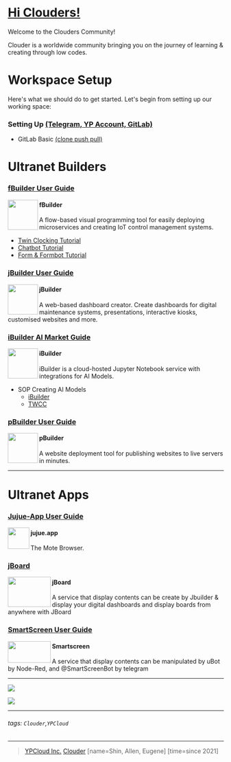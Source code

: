 # [Hi Clouders!](https://clouder.ypcloud.com/)

Welcome to the Clouders Community! 

Clouder is a worldwide community bringing you on the journey of learning & creating through low codes.

# Workspace Setup

Here's what we should do to get started. Let's begin from setting up our working space:

### Setting Up [(Telegram, YP Account, GitLab)](md/Setting%20Up.md)

- GitLab Basic [(clone push pull)](md/git-clone.md)

# Ultranet Builders

### [fBuilder User Guide](https://github.com/motebus/ultrabook/tree/main/Ultranet%20Apps/fBuilder)

[<img align="left" width="70" height="70" src="https://i.imgur.com/lWgj5Fr.jpg" />](https://run.ypcloud.com/)

#### fBuilder
A flow-based visual programming tool for easily deploying microservices and creating IoT control management systems.

- [Twin Clocking Tutorial](md/twin.md)
- [Chatbot Tutorial](md/chatbot.md)  
- [Form & Formbot Tutorial](md/form.md)

### [jBuilder User Guide](https://github.com/motebus/ultrabook/tree/main/Ultranet%20Apps/jBuilder)

[<img align="left" height="70" src="https://i.imgur.com/p9jaFdK.png">](https://run.ypcloud.com/)

#### jBuilder
A web-based dashboard creator. Create dashboards for digital maintenance systems, presentations, interactive kiosks, customised websites and more.

### [iBuilder AI Market Guide](md/aim.md)

[<img align="left" height="70" src="https://i.imgur.com/hRUqgoP.png">](https://run.ypcloud.com/)

#### iBuilder
iBuilder is a cloud-hosted Jupyter Notebook service with integrations for AI Models. 

- SOP Creating AI Models 
  - [iBuilder](md/iBuilder.md)
  - [TWCC](md/TWCC.md)

### [pBuilder User Guide](https://github.com/motebus/ultrabook/blob/main/Ultranet%20Apps/pBuilder%20User%20Guide.md)

[<img align="left" height="70" src="https://i.imgur.com/gLlkmXT.png">](https://run.ypcloud.com/)

#### pBuilder
A website deployment tool for publishing websites to live servers in minutes.

---

# Ultranet Apps

### [Jujue-App User Guide](https://github.com/motebus/ultrabook/blob/main/Ultranet%20Apps/jujue-app%20User%20Guide.md)

[<img align="left" height="50" src="https://i.imgur.com/D0BZj5F.png" />](https://jujue.app/browser)

#### jujue.app
The Mote Browser. 

### [jBoard](https://jboard.ypcloud.com/)

[<img align="left" width="100" height="70" src="https://i.imgur.com/5rrq8ur.png" />](https://jboard.ypcloud.com/)

#### jBoard
A service that display contents can be create by Jbuilder & display your digital dashboards and display boards from anywhere with JBoard

### [SmartScreen User Guide](https://github.com/motebus/ultrabook/blob/main/Ultranet%20Apps/SmartScreen%20User%20Guide.md)

[<img align="left" width="100" height="50" src="https://i.imgur.com/Jl3YyH9.png" />](https://smartscreen.tv)

#### Smartscreen
A service that display contents can be manipulated by uBot by Node-Red, and @SmartScreenBot by telegram

---

![](https://user-images.githubusercontent.com/116076967/197033026-8a4f59fb-3a37-4835-9554-ba576401ae97.jpeg)

<img src="https://i.imgur.com/FTdU6lQ.jpg" width=auto height=auto>

---
###### tags: `Clouder`,`YPCloud` 
---
> [YPCloud Inc.](https://www.ypcloud.com)
> [Clouder](https://clouder.ypcloud.com)
> [name=Shin, Allen, Eugene]
> [time=since 2021]

